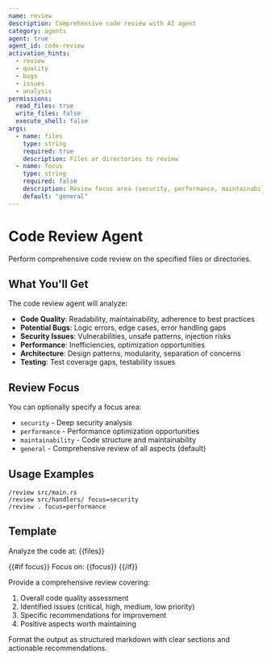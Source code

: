 ```yaml
---
name: review
description: Comprehensive code review with AI agent
category: agents
agent: true
agent_id: code-review
activation_hints:
  - review
  - quality
  - bugs
  - issues
  - analysis
permissions:
  read_files: true
  write_files: false
  execute_shell: false
args:
  - name: files
    type: string
    required: true
    description: Files or directories to review
  - name: focus
    type: string
    required: false
    description: Review focus area (security, performance, maintainability)
    default: "general"
---
```


# Code Review Agent

Perform comprehensive code review on the specified files or directories.

## What You'll Get

The code review agent will analyze:

- **Code Quality**: Readability, maintainability, adherence to best practices
- **Potential Bugs**: Logic errors, edge cases, error handling gaps
- **Security Issues**: Vulnerabilities, unsafe patterns, injection risks
- **Performance**: Inefficiencies, optimization opportunities
- **Architecture**: Design patterns, modularity, separation of concerns
- **Testing**: Test coverage gaps, testability issues

## Review Focus

You can optionally specify a focus area:
- `security` - Deep security analysis
- `performance` - Performance optimization opportunities
- `maintainability` - Code structure and maintainability
- `general` - Comprehensive review of all aspects (default)

## Usage Examples

```
/review src/main.rs
/review src/handlers/ focus=security
/review . focus=performance
```

## Template

Analyze the code at: {{files}}

{{#if focus}}
Focus on: {{focus}}
{{/if}}

Provide a comprehensive review covering:
1. Overall code quality assessment
2. Identified issues (critical, high, medium, low priority)
3. Specific recommendations for improvement
4. Positive aspects worth maintaining

Format the output as structured markdown with clear sections and actionable recommendations.
